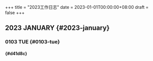 +++
title = "2023工作日志"
date = 2023-01-01T00:00:00+08:00
draft = false
+++

## 2023 JANUARY {#2023-january}


### 0103 TUE {#0103-tue}


####  {#d41d8c}
